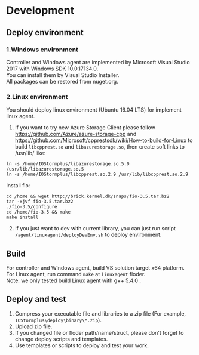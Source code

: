 # Development

## Deploy environment

### 1.Windows environment
Controller and Windows agent are implemented by Microsoft Visual Studio 2017 with Windows SDK 10.0.17134.0. </br>
You can install them by Visual Studio Installer.</br>
All packages can be restored from nuget.org.

### 2.Linux environment
You should deploy linux environment (Ubuntu 16.04 LTS) for implement linux agent. </br>
1. If you want to try new Azure Storage Client please follow https://github.com/Azure/azure-storage-cpp and https://github.com/Microsoft/cpprestsdk/wiki/How-to-build-for-Linux to build `libcpprest.so` and `libazurestorage.so`, then create soft links to /usr/lib/ like:
``` shell
ln -s /home/IOStormplus/libazurestorage.so.5.0 /usr/lib/libazurestorage.so.5
ln -s /home/IOStormplus/libcpprest.so.2.9 /usr/lib/libcpprest.so.2.9
```
Install fio:
``` shell
cd /home && wget http://brick.kernel.dk/snaps/fio-3.5.tar.bz2
tar -xjvf fio-3.5.tar.bz2
./fio-3.5/configure
cd /home/fio-3.5 && make
make install
```
2. If you just want to dev with current library, you can just run script `/agent/linuxagent/deployDevEnv.sh` to deploy environment.

## Build
For controller and Windows agent, build VS solution target x64 platform.  </br>
For Linux agent, run command `make` at `linuxagent` floder. </br>
Note: we only tested build Linux agent with g++ 5.4.0 .

## Deploy and test
1. Compress your executable file and libraries to a zip file (For example, `IOStormplus\deploy\binary\*.zip`). </br>
2. Upload zip file. </br>
3. If you changed file or floder path/name/struct, please don't forget to change deploy scripts and templates. </br>
4. Use templates or scripts to deploy and test your work.
